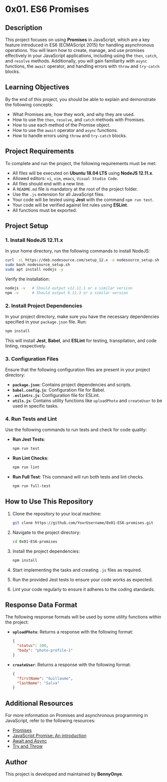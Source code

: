 # 0x01. ES6 Promises

## Description
This project focuses on using **Promises** in JavaScript, which are a key feature introduced in ES6 (ECMAScript 2015) for handling asynchronous operations. You will learn how to create, manage, and use promises effectively in your JavaScript applications, including using the `then`, `catch`, and `resolve` methods. Additionally, you will gain familiarity with `async` functions, the `await` operator, and handling errors with `throw` and `try-catch` blocks.

## Learning Objectives
By the end of this project, you should be able to explain and demonstrate the following concepts:

- What Promises are, how they work, and why they are used.
- How to use the `then`, `resolve`, and `catch` methods with Promises.
- How to use each method of the Promise object.
- How to use the `await` operator and `async` functions.
- How to handle errors using `throw` and `try-catch` blocks.

## Project Requirements
To complete and run the project, the following requirements must be met:

- All files will be executed on **Ubuntu 18.04 LTS** using **NodeJS 12.11.x**.
- Allowed editors: `vi`, `vim`, `emacs`, `Visual Studio Code`.
- All files should end with a new line.
- A `README.md` file is mandatory at the root of the project folder.
- Use the `.js` extension for all JavaScript files.
- Your code will be tested using **Jest** with the command `npm run test`.
- Your code will be verified against lint rules using **ESLint**.
- All functions must be exported.

## Project Setup
### 1. Install NodeJS 12.11.x
In your home directory, run the following commands to install NodeJS:

```bash
curl -sL https://deb.nodesource.com/setup_12.x -o nodesource_setup.sh
sudo bash nodesource_setup.sh
sudo apt install nodejs -y
```

Verify the installation:

```bash
nodejs -v   # Should output v12.11.1 or a similar version
npm -v      # Should output 6.11.3 or a similar version
```

### 2. Install Project Dependencies
In your project directory, make sure you have the necessary dependencies specified in your `package.json` file. Run:

```bash
npm install
```

This will install **Jest**, **Babel**, and **ESLint** for testing, transpilation, and code linting, respectively.

### 3. Configuration Files
Ensure that the following configuration files are present in your project directory:

- **`package.json`**: Contains project dependencies and scripts.
- **`babel.config.js`**: Configuration file for Babel.
- **`.eslintrc.js`**: Configuration file for ESLint.
- **`utils.js`**: Contains utility functions like `uploadPhoto` and `createUser` to be used in specific tasks.

### 4. Run Tests and Lint
Use the following commands to run tests and check for code quality:

- **Run Jest Tests**:

  ```bash
  npm run test
  ```

- **Run Lint Checks**:

  ```bash
  npm run lint
  ```

- **Run Full Test**: This command will run both tests and lint checks.

  ```bash
  npm run full-test
  ```

## How to Use This Repository
1. Clone the repository to your local machine:

   ```bash
   git clone https://github.com/YourUsername/0x01-ES6-promises.git
   ```

2. Navigate to the project directory:

   ```bash
   cd 0x01-ES6-promises
   ```

3. Install the project dependencies:

   ```bash
   npm install
   ```

4. Start implementing the tasks and creating `.js` files as required.

5. Run the provided Jest tests to ensure your code works as expected.

6. Lint your code regularly to ensure it adheres to the coding standards.

## Response Data Format
The following response formats will be used by some utility functions within the project:

- **`uploadPhoto`**: Returns a response with the following format:

  ```json
  {
    "status": 200,
    "body": "photo-profile-1"
  }
  ```

- **`createUser`**: Returns a response with the following format:

  ```json
  {
    "firstName": "Guillaume",
    "lastName": "Salva"
  }
  ```

## Additional Resources
For more information on Promises and asynchronous programming in JavaScript, refer to the following resources:

- [Promises](https://developer.mozilla.org/en-US/docs/Web/JavaScript/Reference/Global_Objects/Promise)
- [JavaScript Promise: An introduction](https://developers.google.com/web/fundamentals/primers/promises)
- [Await and Async](https://developer.mozilla.org/en-US/docs/Web/JavaScript/Reference/Statements/async_function)
- [Try and Throw](https://developer.mozilla.org/en-US/docs/Web/JavaScript/Reference/Statements/try...catch)

## Author
This project is developed and maintained by **BennyOnye**.
